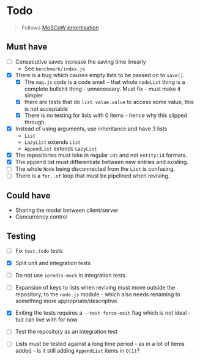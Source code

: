 # Todo

> Follows [MoSCoW prioritisation][moscow]

## Must have

- [ ] Consecutive saves increase the saving time linearly
  - See `benchmark/index.js`
- [x] There is a bug which causes empty lists to be passed on to `save()`.
  - [x] The `map.js` code is a code smell - that whole `nodeList` thing is a
    complete bullshit thing - unnecessary. Must fix - must make it simpler
  - [x] there are tests that do `list.value.value` to access some value, this
        is not acceptable
  - [x] There is no testing for lists with 0 items - hence why this slipped
        through.
- [x] Instead of using arguments, use inheritance and have 3 lists
  - `List`
  - `LazyList` extends `List`
  - `AppendList` extends `LazyList`
- [x] The repositories must take in regular `ids` and not `entity:id` formats.
- [x] The append list must differentiate between new entries and existing.
- [ ] The whole `Node` being disconnected from the `List` is confusing.
- [ ] There is a `for..of` loop that must be pipelined when reviving.

## Could have

- Sharing the model between client/server
- Concurrency control

## Testing

- [ ] Fix `test.todo` tests
- [x] Split unit and integration tests
- [ ] Do not use `ioredis-mock` in integration tests.
- [ ] Expansion of keys to lists when reviving must move outside the repository,
      to the `node.js` module - which also needs renaming to something more
      appropriate/descriptive.
- [x] Exiting the tests requires a `--test-force-exit` flag which is not
      ideal - but can live with for now.
- [ ] Test the repository as an integration test
- [ ] Lists must be tested against a long time period - as in a lot of
items added - is it still adding `AppendList` items in `O(1)`?


[moscow]: https://en.wikipedia.org/wiki/MoSCoW_method
